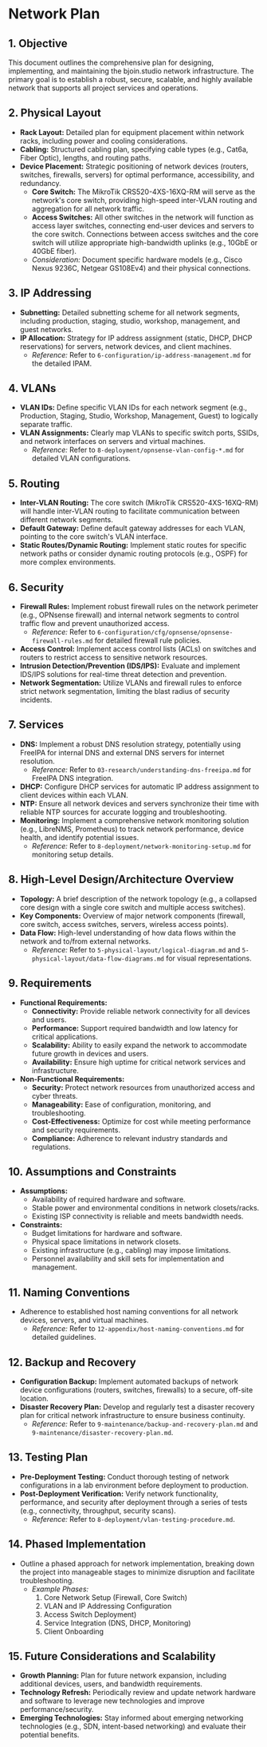 # Network Plan

## 1. Objective
This document outlines the comprehensive plan for designing, implementing, and maintaining the bjoin.studio network infrastructure. The primary goal is to establish a robust, secure, scalable, and highly available network that supports all project services and operations.

## 2. Physical Layout
- **Rack Layout:** Detailed plan for equipment placement within network racks, including power and cooling considerations.
- **Cabling:** Structured cabling plan, specifying cable types (e.g., Cat6a, Fiber Optic), lengths, and routing paths.
- **Device Placement:** Strategic positioning of network devices (routers, switches, firewalls, servers) for optimal performance, accessibility, and redundancy.
    - **Core Switch:** The MikroTik CRS520-4XS-16XQ-RM will serve as the network's core switch, providing high-speed inter-VLAN routing and aggregation for all network traffic.
    - **Access Switches:** All other switches in the network will function as access layer switches, connecting end-user devices and servers to the core switch. Connections between access switches and the core switch will utilize appropriate high-bandwidth uplinks (e.g., 10GbE or 40GbE fiber).
    - *Consideration:* Document specific hardware models (e.g., Cisco Nexus 9236C, Netgear GS108Ev4) and their physical connections.

## 3. IP Addressing
- **Subnetting:** Detailed subnetting scheme for all network segments, including production, staging, studio, workshop, management, and guest networks.
- **IP Allocation:** Strategy for IP address assignment (static, DHCP, DHCP reservations) for servers, network devices, and client machines.
    - *Reference:* Refer to `6-configuration/ip-address-management.md` for the detailed IPAM.

## 4. VLANs
- **VLAN IDs:** Define specific VLAN IDs for each network segment (e.g., Production, Staging, Studio, Workshop, Management, Guest) to logically separate traffic.
- **VLAN Assignments:** Clearly map VLANs to specific switch ports, SSIDs, and network interfaces on servers and virtual machines.
    - *Reference:* Refer to `8-deployment/opnsense-vlan-config-*.md` for detailed VLAN configurations.

## 5. Routing
- **Inter-VLAN Routing:** The core switch (MikroTik CRS520-4XS-16XQ-RM) will handle inter-VLAN routing to facilitate communication between different network segments.
- **Default Gateway:** Define default gateway addresses for each VLAN, pointing to the core switch's VLAN interface.
- **Static Routes/Dynamic Routing:** Implement static routes for specific network paths or consider dynamic routing protocols (e.g., OSPF) for more complex environments.

## 6. Security
- **Firewall Rules:** Implement robust firewall rules on the network perimeter (e.g., OPNsense firewall) and internal network segments to control traffic flow and prevent unauthorized access.
    - *Reference:* Refer to `6-configuration/cfg/opnsense/opnsense-firewall-rules.md` for detailed firewall rule policies.
- **Access Control:** Implement access control lists (ACLs) on switches and routers to restrict access to sensitive network resources.
- **Intrusion Detection/Prevention (IDS/IPS):** Evaluate and implement IDS/IPS solutions for real-time threat detection and prevention.
- **Network Segmentation:** Utilize VLANs and firewall rules to enforce strict network segmentation, limiting the blast radius of security incidents.

## 7. Services
- **DNS:** Implement a robust DNS resolution strategy, potentially using FreeIPA for internal DNS and external DNS servers for internet resolution.
    - *Reference:* Refer to `03-research/understanding-dns-freeipa.md` for FreeIPA DNS integration.
- **DHCP:** Configure DHCP services for automatic IP address assignment to client devices within each VLAN.
- **NTP:** Ensure all network devices and servers synchronize their time with reliable NTP sources for accurate logging and troubleshooting.
- **Monitoring:** Implement a comprehensive network monitoring solution (e.g., LibreNMS, Prometheus) to track network performance, device health, and identify potential issues.
    - *Reference:* Refer to `8-deployment/network-monitoring-setup.md` for monitoring setup details.

## 8. High-Level Design/Architecture Overview
- **Topology:** A brief description of the network topology (e.g., a collapsed core design with a single core switch and multiple access switches).
- **Key Components:** Overview of major network components (firewall, core switch, access switches, servers, wireless access points).
- **Data Flow:** High-level understanding of how data flows within the network and to/from external networks.
    - *Reference:* Refer to `5-physical-layout/logical-diagram.md` and `5-physical-layout/data-flow-diagrams.md` for visual representations.

## 9. Requirements
- **Functional Requirements:**
    - **Connectivity:** Provide reliable network connectivity for all devices and users.
    - **Performance:** Support required bandwidth and low latency for critical applications.
    - **Scalability:** Ability to easily expand the network to accommodate future growth in devices and users.
    - **Availability:** Ensure high uptime for critical network services and infrastructure.
- **Non-Functional Requirements:**
    - **Security:** Protect network resources from unauthorized access and cyber threats.
    - **Manageability:** Ease of configuration, monitoring, and troubleshooting.
    - **Cost-Effectiveness:** Optimize for cost while meeting performance and security requirements.
    - **Compliance:** Adherence to relevant industry standards and regulations.

## 10. Assumptions and Constraints
- **Assumptions:**
    - Availability of required hardware and software.
    - Stable power and environmental conditions in network closets/racks.
    - Existing ISP connectivity is reliable and meets bandwidth needs.
- **Constraints:**
    - Budget limitations for hardware and software.
    - Physical space limitations in network closets.
    - Existing infrastructure (e.g., cabling) may impose limitations.
    - Personnel availability and skill sets for implementation and management.

## 11. Naming Conventions
- Adherence to established host naming conventions for all network devices, servers, and virtual machines.
    - *Reference:* Refer to `12-appendix/host-naming-conventions.md` for detailed guidelines.

## 12. Backup and Recovery
- **Configuration Backup:** Implement automated backups of network device configurations (routers, switches, firewalls) to a secure, off-site location.
- **Disaster Recovery Plan:** Develop and regularly test a disaster recovery plan for critical network infrastructure to ensure business continuity.
    - *Reference:* Refer to `9-maintenance/backup-and-recovery-plan.md` and `9-maintenance/disaster-recovery-plan.md`.

## 13. Testing Plan
- **Pre-Deployment Testing:** Conduct thorough testing of network configurations in a lab environment before deployment to production.
- **Post-Deployment Verification:** Verify network functionality, performance, and security after deployment through a series of tests (e.g., connectivity, throughput, security scans).
    - *Reference:* Refer to `8-deployment/vlan-testing-procedure.md`.

## 14. Phased Implementation
- Outline a phased approach for network implementation, breaking down the project into manageable stages to minimize disruption and facilitate troubleshooting.
    - *Example Phases:*
        1.  Core Network Setup (Firewall, Core Switch)
        2.  VLAN and IP Addressing Configuration
        3.  Access Switch Deployment)
        4.  Service Integration (DNS, DHCP, Monitoring)
        5.  Client Onboarding

## 15. Future Considerations and Scalability
- **Growth Planning:** Plan for future network expansion, including additional devices, users, and bandwidth requirements.
- **Technology Refresh:** Periodically review and update network hardware and software to leverage new technologies and improve performance/security.
- **Emerging Technologies:** Stay informed about emerging networking technologies (e.g., SDN, intent-based networking) and evaluate their potential benefits.